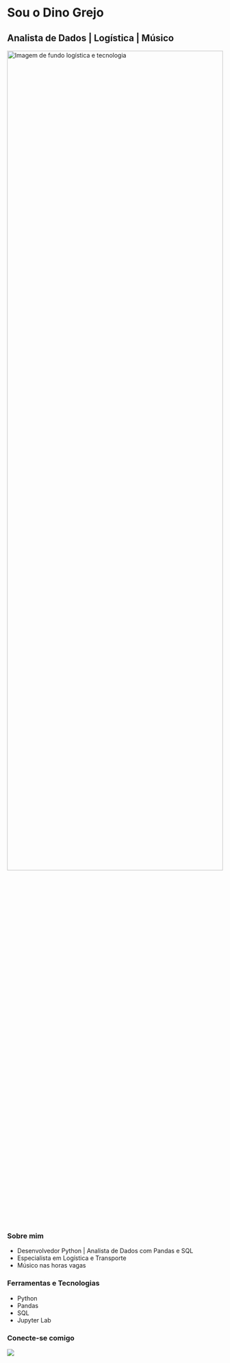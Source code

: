 # Sou o Dino Grejo

## Analista de Dados | Logística | Músico 

<p align="left">
  <img src="https://hexagon.com/-/media/project/one-web/master-site/products/innovation-stories/hxgn-connect/header-hxgn-connect.jpg" alt="Imagem de fundo logística e tecnologia" width="100%" height="70%">
</p>

### Sobre mim

* Desenvolvedor Python | Analista de Dados com Pandas e SQL
* Especialista em Logística e Transporte
* Músico nas horas vagas 

### Ferramentas e Tecnologias

* Python
* Pandas
* SQL
* Jupyter Lab

### Conecte-se comigo

[<img src="https://img.icons8.com/color/48/000000/github.png"/>](https://dgrej.github.io/about)
